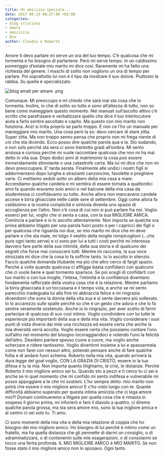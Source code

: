 ```yaml
---
title: Un amicizia speciale...
date: 2017-08-23 00:27:00 +02:00
categories:
- blog cristiano
- amore
- amicizzia
- Dio
author: Claudia e Roberto
---
```


Amore ti devo parlare mi serve un ora del tuo tempo. C’è qualcosa che mi tormenta e ho bisogno di parlartene. Però mi serve tempo.
In un caldissimo pomeriggio d’estate mio marito mi dice così. Raramente mi ha fatto una richiesta del genere. I maschi di solito non vogliono un ora di tempo per parlare. Poi soprattutto lui non è il tipo da mostrare il suo dolore. Piuttosto la rabbia. Su quella è specializzato.

![blog amati per amare .png](/uploads/blog%20amati%20per%20amare%20.png)

Comunque. Mi preoccupo e mi chiedo che sarà mai sta cosa che lo tormenta. Inoltre, io che di solito so tutto e sono all’altezza di tutto, non so bene come maneggiare questo momento. Nei manuali sull’ascolto attivo c’è scritto che parafrasare e verbalizzare quello che dice il tuo interlocutore aiuta a farlo sentire ascoltato e capito. Ma questo con mio marito non funziona. Anzi si irrita proprio se parlo troppo. E non ce l’ho un manuale per maneggiare mio marito. Una cosa però la so: devo cercare di stare zitta. Super zitta. Ma non troppo senno pensa che proprio non mi frega niente di ciò che sta dicendo. Ecco posso dire qualche parola qua e la. Sto sudando, e non solo perché sta sera ci sono trentotto gradi all’ombra.  Mi sento ansiosa e curiosa perché mi vuole raccontare qualcosa che non mi ha mai detto in vita sua. Dopo dodici anni di matrimonio la cosa può essere tremendamente stimolante o una catastrofe certa. Ma lui mi dice che non mi devo preoccupare.
E’ tarda serata. Finalmente alle undici i nostri figli si addormentano dopo lunghe e strazianti canzoncine, favolette e preghiere varie. Ci mettiamo seduti sotto un albero della mia casa a mare. Accendiamo qualche candela e mi sembra di essere tornata a quattordici anni fa quando eravamo solo amici e nel balcone della mia casa da studentessa ci confidavamo su tutto. Anche allora non mancavano candele accese e birra ghiacciate nelle calde sere di settembre. Oggi come allora fa caldissimo e la nostra complicità e sintonia diventa uno spazio di accoglienza per l’altro. Non c’è cosa di cui non si può parlare fra noi. Voglio esserci per lui, voglio che si senta a  casa, con la sua MIGLIORE AMICA. Comincia a parlare e io lo ascolto attentamente. Non importa se qualche ora prima abbiamo litigato per una parola fuori posto o per i capricci dei figli o per qualcosa che riguarda noi due, se mio marito mi dice che mi deve parlare e che sta male, mi tolgo il vestito della moglie rompicoglioni (…che pure ogni tanto serve) e ci sono per lui a tutti i costi perché mi interessa davvero fare parte della sua intimità, della sua storia e di qualcuno dei segreti che forse mai conoscerò tutti. Mentre mi racconta, la sua voce strozzata mi dice che la cosa lo fa soffrire tanto. Io lo ascolto in silenzio. Faccio qualche domanda titubante ma più che altro cerco di fargli spazio. Perché a volte quando qualcosa ci affligge basta confidarci con qualcuno che ci vuole bene e quel tormento sparisce. Se poi scegli di confidarti con tuo marito o con tua moglie, l’intesa, l’intimità e la confidenza diventano fondamenta rafforzate della vostra casa che è la relazione. Mentre parliamo la birra ghiacciata è un toccasana e il tempo vola, e anche se mi sento parecchio inadeguata lui alla fine mi abbraccia felice e mi ringrazia dicendomi che sono la donna della vita sua e si sente davvero più sollevato. Io lo accarezzo sulle spalle perché so che è un gesto che adora e che lo fa sentire veramente sostenuto. Anche io lo ringrazio, per aver scelto di farmi partecipe di qualcosa di suo così intimo. Voglio condividere con lui tutte le esperienze più importanti della sua e della mia vita. Voglio considerare i suoi punti di vista diversi dai miei una ricchezza ed essere certa che anche la mia diversità verrà accolta. Voglio essere certa che possiamo contare l’uno sull’altro nel momento del bisogno incoraggiandoci e volendo l’uno la felicità dell’altro. Desidero parlare spesso cuore a cuore, ma voglio anche scherzare e ridere tantissimo. Voglio divertirmi insieme a lui e spassarmela come non farei con nessun altro, potendo pensare anche di fare qualche follia e di andare fuori schema.
Roberto nella mia vita, quando arriverà la dura legge del goal voglio, CON LA GRAZIA DI CRISTO, essere io la tua difesa e tu la mia. Non importa quanto litighiamo, le crisi, le distanze. Perché Roberto il mio migliore amico sei tu. Quando sto a pezzi e ti cerco tu ci sei e anche se in quel momento che mi confido mi sento indifesa e vulnerabile mi posso appoggiare a te che mi sostieni. L’ho sempre detto: mio marito non potrà che essere il mio migliore amico! E c’ho visto lungo con te. Quante difficoltà abbiamo superato per questa intima amicizia che ci lega amore mio?!
Domani continueremo a litigare per quella cosa che è rimasta in sospeso il giorno prima, mi infurierò e farò il diavolo a quattro, ci diremo qualche parola grossa, ma sta sera amore mio, sono la tua migliore amica e al centro ci sei solo tu. Ti amo.

Ci sono momenti della mia vita e della mia relazione di coppia che ho bisogno del mio migliore amico. Ho bisogno di lui perché è intimo come un fratello, ma ha quella distanza che gli permette di darmi un consiglio, o di sdrammatizzare, o di contenermi sulle mie esagerazioni, o di consolarmi se tocco una ferita profonda.
IL MIO MIGLIORE AMICO è MIO MARITO. Se non fosse stato il mio migliore amico non lo sposavo. Ogni tanto